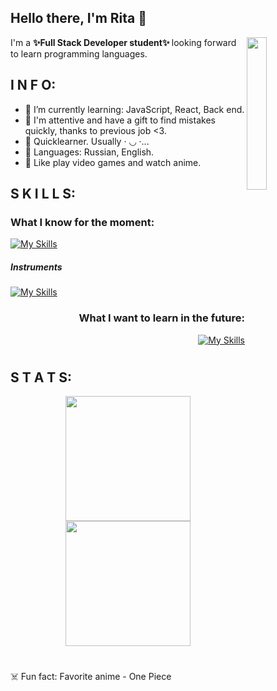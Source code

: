## Hello there, I'm Rita 👋



<img width=25% align='right' src="https://media.giphy.com/media/smGCEo5zsAXtK4bqAT/giphy.gif?cid=ecf05e47f1cwdu5mt7vup99elpuxy35j954ex1yvgd5qs9gi&rid=giphy.gif&ct=s"/>

I'm a <b> ✨Full Stack Developer student✨ </b> looking forward to learn programming languages.

## I N F O:
- :sunflower: I’m currently learning: JavaScript, React, Back end.
- :sunflower: I'm attentive and have a gift to find mistakes quickly, thanks to previous job <3.
- :sunflower: Quicklearner. Usually ·︎ ◡︎ ·︎...
- :sunflower: Languages: Russian, English.
- :sunflower: Like play video games and watch anime.



## S K I L L S: 
<div align='left'>
  <h3> What I know for the moment: </h3>

  [![My Skills](https://skillicons.dev/icons?i=git,html,css,sass,js,react,express,nodejs,mysql)](https://skillicons.dev)

  <h5> Instruments </h5>

  [![My Skills](https://skillicons.dev/icons?i=vscode,figma,photoshop)](https://skillicons.dev)

  </div>
  
  <div align='right'>
  <h3> What I want to learn in the future: </h3>

  [![My Skills](https://skillicons.dev/icons?i=cs,py)](https://skillicons.dev)
  

  </div>

#
## S T A T S:
<div align='center'>
  <img height=200 src="https://github-readme-stats.vercel.app/api/top-langs/?username=orikiri&theme=blue-green"/>
  <img height=200 src="https://github-readme-streak-stats.herokuapp.com/?user=orikiri&theme=blue-green"/>
</div>  

#
:skull_and_crossbones: Fun fact: Favorite anime - One Piece


<!--
**orikiri/orikiri** is a ✨ _special_ ✨ repository because its `README.md` (this file) appears on your GitHub profile.

Here are some ideas to get you started:

- 🔭 I’m currently working on ...
- 🌱 I’m currently learning ...
- 👯 I’m looking to collaborate on ...
- 🤔 I’m looking for help with ...
- 💬 Ask me about ...
- 📫 How to reach me: ...
- 😄 Pronouns: ...
- ⚡ Fun fact: ...
-->
